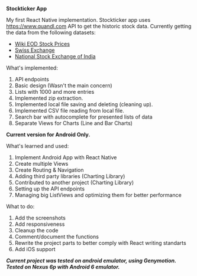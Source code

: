 **Stockticker App**

My first React Native implementation. Stockticker app uses https://www.quandl.com API to get the historic stock data. Currently getting the data from the following datasets:

 - [Wiki EOD Stock Prices](https://www.quandl.com/data/WIKI) 
 - [Swiss Exchange](https://www.quandl.com/data/SIX)
 - [National Stock Exchange of India](https://www.quandl.com/data/NSE)

What's implemented:

 1. API endpoints
 2. Basic design (Wasn't the main concern)
 3. Lists with 1000 and more entries
 4. Implemented zip extraction.
 5. Implemented local file saving and deleting (cleaning up).
 6. Implemented CSV file reading from local file.
 7. Search bar with autocomplete for presented lists of data
 8. Separate Views for Charts (Line and Bar Charts)

**Current version for Android Only.**

What's learned and used:

 1. Implement Android App with React Native
 2. Create multiple Views
 3. Create Routing & Navigation
 4. Adding third party libraries (Charting Library)
 5. Contributed to another project (Charting Library)
 6. Setting up the API endpoints
 7. Managing big ListViews and optimizing them for better performance

What to do:

 1. Add the screenshots
 2. Add responsiveness
 3. Cleanup the code
 4. Comment/document the functions
 5. Rewrite the project parts to better comply with React writing standarts
 6. Add iOS support

***Current project was tested on android emulator, using Genymotion. Tested on Nexus 6p with Android 6 emulator.***